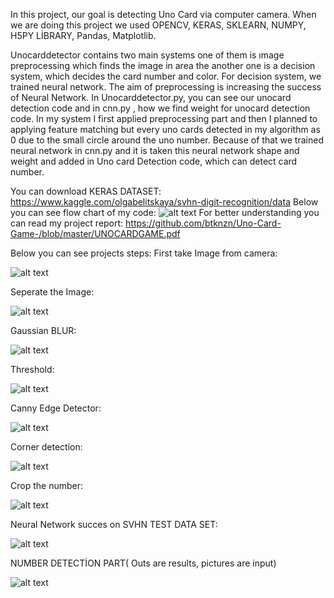 In this project, our goal is detecting Uno Card via computer camera. When we are doing this project we used OPENCV, KERAS, SKLEARN, NUMPY, H5PY LİBRARY, Pandas, Matplotlib.

Unocarddetector contains two main systems one of them is ımage preprocessing which finds the image in area the another one is a decision system, which decides the card number and color. For decision system, we trained neural network. The aim of preprocessing is increasing the success of Neural Network. 
In Unocarddetector.py, you can see our unocard detection code and in cnn.py , how we find weight for unocard detection code. In my system I first applied preprocessing part and then I planned to applying feature matching but every uno cards detected in my algorithm as 0 due to the small circle around the uno number. Because of that we trained neural network in cnn.py and it is taken this neural network shape and weight and added in  Uno card Detection code, which can detect card number.

You can download KERAS DATASET:
https://www.kaggle.com/olgabelitskaya/svhn-digit-recognition/data
Below you can see flow chart of my code:
![alt text](https://github.com/btknzn/Uno-Card-Game-/blob/master/FLOWCART.PNG)
 For better understanding you can read my project report:
 https://github.com/btknzn/Uno-Card-Game-/blob/master/UNOCARDGAME.pdf
 
 Below you can see projects steps:
 First take Image from camera:
 
![alt text](https://github.com/btknzn/Uno-Card-Game-/blob/master/1.PNG)

Seperate the Image:

![alt text](https://github.com/btknzn/Uno-Card-Game-/blob/master/2.PNG)

Gaussian BLUR:

![alt text](https://github.com/btknzn/Uno-Card-Game-/blob/master/3.PNG)

Threshold:

![alt text](https://github.com/btknzn/Uno-Card-Game-/blob/master/4.PNG)

Canny Edge Detector:

![alt text](https://github.com/btknzn/Uno-Card-Game-/blob/master/5.PNG)

Corner detection:

![alt text](https://github.com/btknzn/Uno-Card-Game-/blob/master/6.PNG)

Crop the number:

![alt text](https://github.com/btknzn/Uno-Card-Game-/blob/master/7.PNG)

Neural Network succes on SVHN TEST DATA SET:

![alt text](https://github.com/btknzn/Uno-Card-Game-/blob/master/8.PNG)

NUMBER DETECTİON PART( Outs are results, pictures are input)

![alt text](https://github.com/btknzn/Uno-Card-Game-/blob/master/9.PNG)
